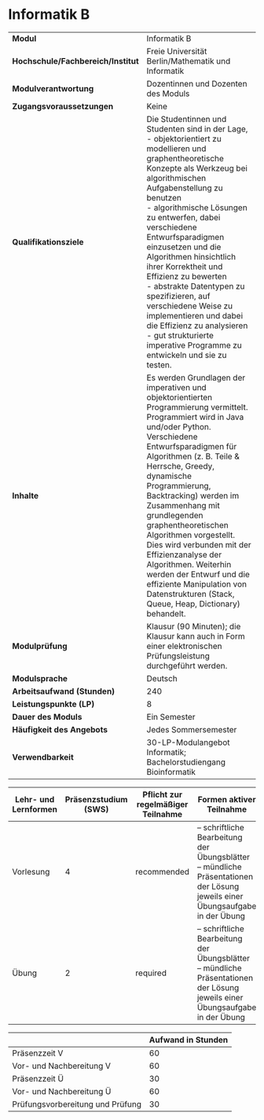 # Informatik B
|                                    |   |
|------------------------------------|---|
|**Modul**                           | Informatik B |
|**Hochschule/Fachbereich/Institut** | Freie Universität Berlin/Mathematik und Informatik |
|**Modulverantwortung**              | Dozentinnen und Dozenten des Moduls |
|**Zugangsvoraussetzungen**          | Keine |
|**Qualifikationsziele**             | Die Studentinnen und Studenten sind in der Lage,<br>- objektorientiert zu modellieren und graphentheoretische Konzepte als Werkzeug bei algorithmischen Aufgabenstellung zu benutzen<br>- algorithmische Lösungen zu entwerfen, dabei verschiedene Entwurfsparadigmen einzusetzen und die Algorithmen hinsichtlich ihrer Korrektheit und Effizienz zu bewerten<br>- abstrakte Datentypen zu spezifizieren, auf verschiedene Weise zu implementieren und dabei die Effizienz zu analysieren<br>- gut strukturierte imperative Programme zu entwickeln und sie zu testen. |
|**Inhalte**                         | Es werden Grundlagen der imperativen und objektorientierten Programmierung vermittelt. Programmiert wird in Java und/oder Python. Verschiedene Entwurfsparadigmen für Algorithmen (z. B. Teile & Herrsche, Greedy, dynamische Programmierung, Backtracking) werden im Zusammenhang mit grundlegenden graphentheoretischen Algorithmen vorgestellt. Dies wird verbunden mit der Effizienzanalyse der Algorithmen. Weiterhin werden der Entwurf und die effiziente Manipulation von Datenstrukturen (Stack, Queue, Heap, Dictionary) behandelt. |
|**Modulprüfung**                    | Klausur (90 Minuten); die Klausur kann auch in Form einer elektronischen Prüfungsleistung durchgeführt werden. |
|**Modulsprache**                    | Deutsch |
|**Arbeitsaufwand (Stunden)**        | 240 |
|**Leistungspunkte (LP)**            | 8 |
|**Dauer des Moduls**                | Ein Semester |
|**Häufigkeit des Angebots**         | Jedes Sommersemester |
|**Verwendbarkeit**                  | 30-LP-Modulangebot Informatik; Bachelorstudiengang Bioinformatik |

| Lehr- und Lernformen | Präsenzstudium <br> (SWS) | Pflicht zur regelmäßiger Teilnahme | Formen aktiver Teilnahme |
| ---------------------|---------------------------|------------------------------------|------------------------- |
| Vorlesung            | 4                         | recommended                        | – schriftliche Bearbeitung der Übungsblätter<br>– mündliche Präsentationen der Lösung jeweils einer Übungsaufgabe in der Übung |
| Übung                | 2                         | required                           | – schriftliche Bearbeitung der Übungsblätter<br>– mündliche Präsentationen der Lösung jeweils einer Übungsaufgabe in der Übung |

|   | Aufwand in Stunden |
| - |--------------------|
| Präsenzzeit V                            | 60    |
| Vor- und Nachbereitung V                 | 60    |
| Präsenzzeit Ü                            | 30    |
| Vor- und Nachbereitung Ü                 | 60    |
| Prüfungsvorbereitung und Prüfung         | 30    |
